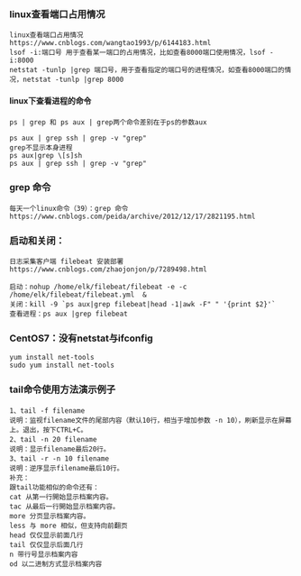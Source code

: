 

### linux查看端口占用情况
```$xslt
linux查看端口占用情况
https://www.cnblogs.com/wangtao1993/p/6144183.html
lsof -i:端口号 用于查看某一端口的占用情况，比如查看8000端口使用情况，lsof -i:8000
netstat -tunlp |grep 端口号，用于查看指定的端口号的进程情况，如查看8000端口的情况，netstat -tunlp |grep 8000
```
#### linux下查看进程的命令
```$xslt
ps | grep 和 ps aux | grep两个命令差别在于ps的参数aux

ps aux | grep ssh | grep -v "grep"
grep不显示本身进程
ps aux|grep \[s]sh
ps aux | grep ssh | grep -v "grep"
```
### grep 命令
```$xslt
每天一个linux命令（39）：grep 命令
https://www.cnblogs.com/peida/archive/2012/12/17/2821195.html
```
### 启动和关闭：
```$xslt
日志采集客户端 filebeat 安装部署
https://www.cnblogs.com/zhaojonjon/p/7289498.html

启动：nohup /home/elk/filebeat/filebeat -e -c /home/elk/filebeat/filebeat.yml  &
关闭：kill -9 `ps aux|grep filebeat|head -1|awk -F" " '{print $2}'`
查看进程：ps aux |grep filebeat
```
### CentOS7：没有netstat与ifconfig
```$xslt
yum install net-tools
sudo yum install net-tools
```
### tail命令使用方法演示例子
```$xslt
1、tail -f filename
说明：监视filename文件的尾部内容（默认10行，相当于增加参数 -n 10），刷新显示在屏幕上。退出，按下CTRL+C。
2、tail -n 20 filename
说明：显示filename最后20行。
3、tail -r -n 10 filename
说明：逆序显示filename最后10行。
补充：
跟tail功能相似的命令还有：
cat 从第一行開始显示档案内容。
tac 从最后一行開始显示档案内容。
more 分页显示档案内容。
less 与 more 相似，但支持向前翻页
head 仅仅显示前面几行
tail 仅仅显示后面几行
n 带行号显示档案内容
od 以二进制方式显示档案内容
```    